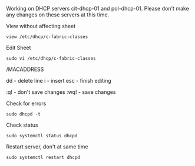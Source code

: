 
Working on DHCP servers cit-dhcp-01 and pol-dhcp-01. Please don't make any changes on these servers at this time.


View without affecting sheet
```
view /etc/dhcp/c-fabric-classes 
```

Edit Sheet
```
sudo vi /etc/dhcp/c-fabric-classes
```

/MACADDRESS

dd - delete line
i - insert
esc - finish editing

:q! - don't save changes
:wq! - save changes


Check for errors
```
sudo dhcpd -t
```

Check status
```
sudo systemctl status dhcpd
```

Restart server, don't at same time
```
sudo systemctl restart dhcpd 
```